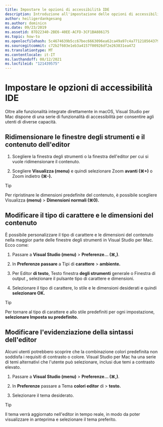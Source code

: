 ```yaml
---
title: Impostare le opzioni di accessibilità IDE
description: Introduzione all'impostazione delle opzioni di accessibilità in Visual Studio per Mac
author: heiligerdankgesang
ms.author: dominicn
ms.date: 09/23/2019
ms.assetid: 87D22340-2BE6-40EE-ACFD-3CF1BA886175
ms.topic: how-to
ms.openlocfilehash: 5c4674639b5cc67bec6663096ea62ca49a97c4a7712185643795014ed1bde812
ms.sourcegitcommit: c72b2f603e1eb3a4157f00926df2e263831ea472
ms.translationtype: MT
ms.contentlocale: it-IT
ms.lasthandoff: 08/12/2021
ms.locfileid: "121439575"
---
```

# <a name="set-ide-accessibility-options"></a>Impostare le opzioni di accessibilità IDE

Oltre alle funzionalità integrate direttamente in macOS, Visual Studio per Mac dispone di una serie di funzionalità di accessibilità per consentire agli utenti di diverse capacità.

## <a name="resize-tool-windows-and-editor-content"></a>Ridimensionare le finestre degli strumenti e il contenuto dell'editor

1. Scegliere la finestra degli strumenti o la finestra dell'editor per cui si vuole ridimensionare il contenuto.

1. Scegliere **Visualizza (menu)** e quindi selezionare Zoom **avanti (&#8984;+)** o Zoom indietro **(&#8984;-).**

> [!TIP]
> Per ripristinare le dimensioni predefinite del contenuto, è possibile scegliere Visualizza **(menu)**  >  **Dimensioni normali (&#8984;0).**

## <a name="change-the-content-font-and-size"></a>Modificare il tipo di carattere e le dimensioni del contenuto

È possibile personalizzare il tipo di carattere e le dimensioni del contenuto nella maggior parte delle finestre degli strumenti in Visual Studio per Mac. Ecco come:

1. Passare a **Visual Studio (menu)**  >  **Preferenze... (&#8984;,)**.

1. In **Preferenze passare** a Tipi di **carattere**  >  **ambiente.**

1. Per Editor **di testo**, Testo finestra **degli strumenti** generale o Finestra di output **,** selezionare il pulsante tipo di carattere e dimensioni.

1. Selezionare il tipo di carattere, lo stile e le dimensioni desiderati e quindi **selezionare OK.**

> [!TIP]
> Per tornare al tipo di carattere e allo stile predefiniti per ogni impostazione, **selezionare Imposta su predefinito.**

## <a name="change-the-editor-syntax-highlighting"></a>Modificare l'evidenziazione della sintassi dell'editor

Alcuni utenti potrebbero scoprire che la combinazione colori predefinita non soddisfa i requisiti di contrasto o colore. Visual Studio per Mac ha una serie di temi alternativi che l'utente può selezionare, inclusi due temi a contrasto elevato.

1. Passare a **Visual Studio (menu)**  >  **Preferenze... (&#8984;,)**.

1. In **Preferenze** passare a Tema **colori editor** di  >  **testo.**

1. Selezionare il tema desiderato.

> [!TIP]
> Il tema verrà aggiornato nell'editor in tempo reale, in modo da poter visualizzare in anteprima e selezionare il tema preferito.